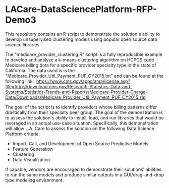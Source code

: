 # LACare-DataSciencePlatform-RFP-Demo3
This repository contains an R script to demonstrate the solution's ability to develop unsupervised clustering models using popular open source data science libraries.

The "medicare_provider_clustering.R" script is a fully reproducible example to develop and analyze a k-means clustering algorithm on HCPCS code Medicare billing data for a specific provider specialty type in the state of California. The data used is is the "Medicare_Provider_Util_Payment_PUF_CY2015.txt" and can be found at the following link:  https://www.cms.gov/apps/ama/license.asp?file=http://download.cms.gov/Research-Statistics-Data-and-Systems/Statistics-Trends-and-Reports/Medicare-Provider-Charge-Data/Downloads/Medicare_Provider_Util_Payment_PUF_CY2015.zip

The goal of the script is to identify providers whose billing patterns differ drastically from their specialty peer group. The goal of the demonstration is to assess the solution's ability to install, load, and run libraries that would be leveraged in an actual use-case situation. Specifically, this demonstration will allow L.A. Care to assess the solution on the following Data Science Platform criteria:
- Import, Call, and Development of Open Source Predictive Models
- Feature Generation
- Clustering
- Data Visualization

If capable, vendors are encouraged to demonstrate their solutions' abilities to run the same models and produce similar outputs in a GUI/drag-and-drop type modeling environment.
